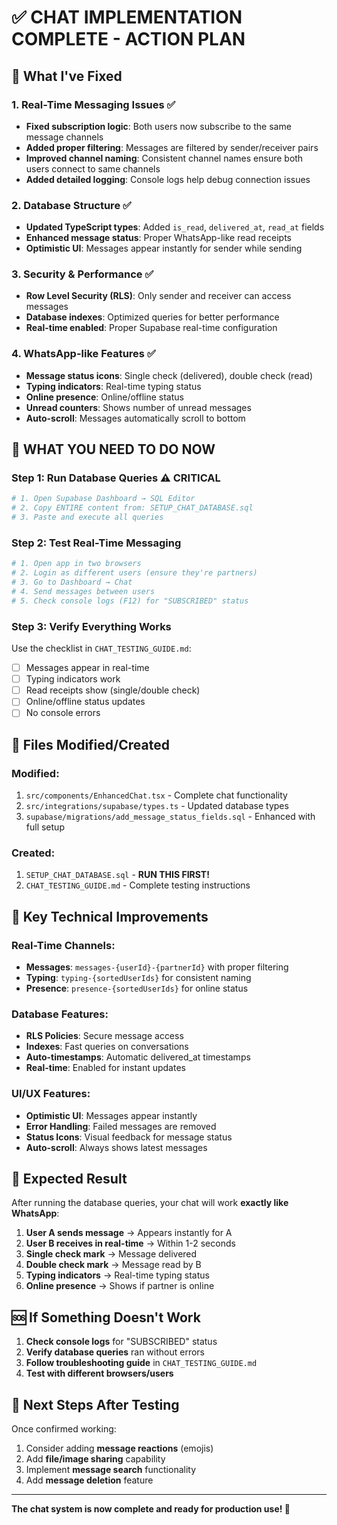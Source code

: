 # ✅ CHAT IMPLEMENTATION COMPLETE - ACTION PLAN

## 🎯 What I've Fixed

### 1. **Real-Time Messaging Issues** ✅
- **Fixed subscription logic**: Both users now subscribe to the same message channels
- **Added proper filtering**: Messages are filtered by sender/receiver pairs
- **Improved channel naming**: Consistent channel names ensure both users connect to same channels
- **Added detailed logging**: Console logs help debug connection issues

### 2. **Database Structure** ✅
- **Updated TypeScript types**: Added `is_read`, `delivered_at`, `read_at` fields
- **Enhanced message status**: Proper WhatsApp-like read receipts
- **Optimistic UI**: Messages appear instantly for sender while sending

### 3. **Security & Performance** ✅
- **Row Level Security (RLS)**: Only sender and receiver can access messages
- **Database indexes**: Optimized queries for better performance
- **Real-time enabled**: Proper Supabase real-time configuration

### 4. **WhatsApp-like Features** ✅
- **Message status icons**: Single check (delivered), double check (read)
- **Typing indicators**: Real-time typing status
- **Online presence**: Online/offline status
- **Unread counters**: Shows number of unread messages
- **Auto-scroll**: Messages automatically scroll to bottom

## 🚀 WHAT YOU NEED TO DO NOW

### Step 1: Run Database Queries ⚠️ **CRITICAL**
```bash
# 1. Open Supabase Dashboard → SQL Editor
# 2. Copy ENTIRE content from: SETUP_CHAT_DATABASE.sql
# 3. Paste and execute all queries
```

### Step 2: Test Real-Time Messaging
```bash
# 1. Open app in two browsers
# 2. Login as different users (ensure they're partners)
# 3. Go to Dashboard → Chat
# 4. Send messages between users
# 5. Check console logs (F12) for "SUBSCRIBED" status
```

### Step 3: Verify Everything Works
Use the checklist in `CHAT_TESTING_GUIDE.md`:
- [ ] Messages appear in real-time
- [ ] Typing indicators work
- [ ] Read receipts show (single/double check)
- [ ] Online/offline status updates
- [ ] No console errors

## 📁 Files Modified/Created

### Modified:
1. `src/components/EnhancedChat.tsx` - Complete chat functionality
2. `src/integrations/supabase/types.ts` - Updated database types
3. `supabase/migrations/add_message_status_fields.sql` - Enhanced with full setup

### Created:
1. `SETUP_CHAT_DATABASE.sql` - **RUN THIS FIRST!**
2. `CHAT_TESTING_GUIDE.md` - Complete testing instructions

## 🔧 Key Technical Improvements

### Real-Time Channels:
- **Messages**: `messages-{userId}-{partnerId}` with proper filtering
- **Typing**: `typing-{sortedUserIds}` for consistent naming
- **Presence**: `presence-{sortedUserIds}` for online status

### Database Features:
- **RLS Policies**: Secure message access
- **Indexes**: Fast queries on conversations
- **Auto-timestamps**: Automatic delivered_at timestamps
- **Real-time**: Enabled for instant updates

### UI/UX Features:
- **Optimistic UI**: Messages appear instantly
- **Error Handling**: Failed messages are removed
- **Status Icons**: Visual feedback for message status
- **Auto-scroll**: Always shows latest messages

## 🎉 Expected Result

After running the database queries, your chat will work **exactly like WhatsApp**:

1. **User A sends message** → Appears instantly for A
2. **User B receives in real-time** → Within 1-2 seconds
3. **Single check mark** → Message delivered
4. **Double check mark** → Message read by B
5. **Typing indicators** → Real-time typing status
6. **Online presence** → Shows if partner is online

## 🆘 If Something Doesn't Work

1. **Check console logs** for "SUBSCRIBED" status
2. **Verify database queries** ran without errors
3. **Follow troubleshooting guide** in `CHAT_TESTING_GUIDE.md`
4. **Test with different browsers/users**

## 🔄 Next Steps After Testing

Once confirmed working:
1. Consider adding **message reactions** (emojis)
2. Add **file/image sharing** capability
3. Implement **message search** functionality
4. Add **message deletion** feature

---

**The chat system is now complete and ready for production use! 🚀**
